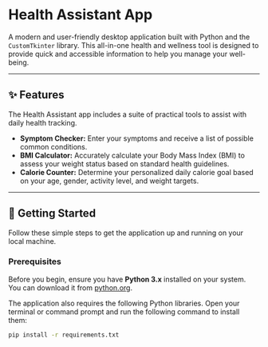 # Health Assistant App

A modern and user-friendly desktop application built with Python and the `CustomTkinter` library. This all-in-one health and wellness tool is designed to provide quick and accessible information to help you manage your well-being.


---

## ✨ Features

The Health Assistant app includes a suite of practical tools to assist with daily health tracking.

* **Symptom Checker:** Enter your symptoms and receive a list of possible common conditions.
* **BMI Calculator:** Accurately calculate your Body Mass Index (BMI) to assess your weight status based on standard health guidelines.
* **Calorie Counter:** Determine your personalized daily calorie goal based on your age, gender, activity level, and weight targets.

---

## 🚀 Getting Started

Follow these simple steps to get the application up and running on your local machine.

### Prerequisites

Before you begin, ensure you have **Python 3.x** installed on your system. You can download it from [python.org](https://www.python.org/).

The application also requires the following Python libraries. Open your terminal or command prompt and run the following command to install them:

```sh
pip install -r requirements.txt
